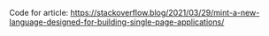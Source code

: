 Code for article: https://stackoverflow.blog/2021/03/29/mint-a-new-language-designed-for-building-single-page-applications/
